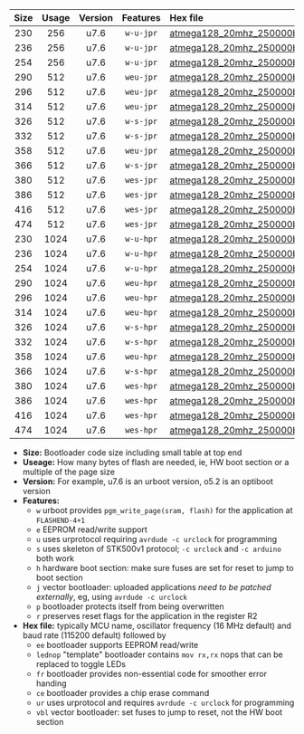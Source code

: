 |Size|Usage|Version|Features|Hex file|
|:-:|:-:|:-:|:-:|:--|
|230|256|u7.6|`w-u-jpr`|[atmega128_20mhz_250000bps_ur_vbl.hex](https://raw.githubusercontent.com/stefanrueger/urboot/main//atmega128_20mhz_250000bps_ur_vbl.hex)|
|236|256|u7.6|`w-u-jpr`|[atmega128_20mhz_250000bps_lednop_ur_vbl.hex](https://raw.githubusercontent.com/stefanrueger/urboot/main//atmega128_20mhz_250000bps_lednop_ur_vbl.hex)|
|254|256|u7.6|`w-u-jpr`|[atmega128_20mhz_250000bps_lednop_fr_ur_vbl.hex](https://raw.githubusercontent.com/stefanrueger/urboot/main//atmega128_20mhz_250000bps_lednop_fr_ur_vbl.hex)|
|290|512|u7.6|`weu-jpr`|[atmega128_20mhz_250000bps_ee_ur_vbl.hex](https://raw.githubusercontent.com/stefanrueger/urboot/main//atmega128_20mhz_250000bps_ee_ur_vbl.hex)|
|296|512|u7.6|`weu-jpr`|[atmega128_20mhz_250000bps_ee_lednop_ur_vbl.hex](https://raw.githubusercontent.com/stefanrueger/urboot/main//atmega128_20mhz_250000bps_ee_lednop_ur_vbl.hex)|
|314|512|u7.6|`weu-jpr`|[atmega128_20mhz_250000bps_ee_lednop_fr_ur_vbl.hex](https://raw.githubusercontent.com/stefanrueger/urboot/main//atmega128_20mhz_250000bps_ee_lednop_fr_ur_vbl.hex)|
|326|512|u7.6|`w-s-jpr`|[atmega128_20mhz_250000bps_vbl.hex](https://raw.githubusercontent.com/stefanrueger/urboot/main//atmega128_20mhz_250000bps_vbl.hex)|
|332|512|u7.6|`w-s-jpr`|[atmega128_20mhz_250000bps_lednop_vbl.hex](https://raw.githubusercontent.com/stefanrueger/urboot/main//atmega128_20mhz_250000bps_lednop_vbl.hex)|
|358|512|u7.6|`weu-jpr`|[atmega128_20mhz_250000bps_ee_lednop_fr_ce_ur_vbl.hex](https://raw.githubusercontent.com/stefanrueger/urboot/main//atmega128_20mhz_250000bps_ee_lednop_fr_ce_ur_vbl.hex)|
|366|512|u7.6|`w-s-jpr`|[atmega128_20mhz_250000bps_lednop_fr_vbl.hex](https://raw.githubusercontent.com/stefanrueger/urboot/main//atmega128_20mhz_250000bps_lednop_fr_vbl.hex)|
|380|512|u7.6|`wes-jpr`|[atmega128_20mhz_250000bps_ee_vbl.hex](https://raw.githubusercontent.com/stefanrueger/urboot/main//atmega128_20mhz_250000bps_ee_vbl.hex)|
|386|512|u7.6|`wes-jpr`|[atmega128_20mhz_250000bps_ee_lednop_vbl.hex](https://raw.githubusercontent.com/stefanrueger/urboot/main//atmega128_20mhz_250000bps_ee_lednop_vbl.hex)|
|416|512|u7.6|`wes-jpr`|[atmega128_20mhz_250000bps_ee_lednop_fr_vbl.hex](https://raw.githubusercontent.com/stefanrueger/urboot/main//atmega128_20mhz_250000bps_ee_lednop_fr_vbl.hex)|
|474|512|u7.6|`wes-jpr`|[atmega128_20mhz_250000bps_ee_lednop_fr_ce_vbl.hex](https://raw.githubusercontent.com/stefanrueger/urboot/main//atmega128_20mhz_250000bps_ee_lednop_fr_ce_vbl.hex)|
|230|1024|u7.6|`w-u-hpr`|[atmega128_20mhz_250000bps_ur.hex](https://raw.githubusercontent.com/stefanrueger/urboot/main//atmega128_20mhz_250000bps_ur.hex)|
|236|1024|u7.6|`w-u-hpr`|[atmega128_20mhz_250000bps_lednop_ur.hex](https://raw.githubusercontent.com/stefanrueger/urboot/main//atmega128_20mhz_250000bps_lednop_ur.hex)|
|254|1024|u7.6|`w-u-hpr`|[atmega128_20mhz_250000bps_lednop_fr_ur.hex](https://raw.githubusercontent.com/stefanrueger/urboot/main//atmega128_20mhz_250000bps_lednop_fr_ur.hex)|
|290|1024|u7.6|`weu-hpr`|[atmega128_20mhz_250000bps_ee_ur.hex](https://raw.githubusercontent.com/stefanrueger/urboot/main//atmega128_20mhz_250000bps_ee_ur.hex)|
|296|1024|u7.6|`weu-hpr`|[atmega128_20mhz_250000bps_ee_lednop_ur.hex](https://raw.githubusercontent.com/stefanrueger/urboot/main//atmega128_20mhz_250000bps_ee_lednop_ur.hex)|
|314|1024|u7.6|`weu-hpr`|[atmega128_20mhz_250000bps_ee_lednop_fr_ur.hex](https://raw.githubusercontent.com/stefanrueger/urboot/main//atmega128_20mhz_250000bps_ee_lednop_fr_ur.hex)|
|326|1024|u7.6|`w-s-hpr`|[atmega128_20mhz_250000bps.hex](https://raw.githubusercontent.com/stefanrueger/urboot/main//atmega128_20mhz_250000bps.hex)|
|332|1024|u7.6|`w-s-hpr`|[atmega128_20mhz_250000bps_lednop.hex](https://raw.githubusercontent.com/stefanrueger/urboot/main//atmega128_20mhz_250000bps_lednop.hex)|
|358|1024|u7.6|`weu-hpr`|[atmega128_20mhz_250000bps_ee_lednop_fr_ce_ur.hex](https://raw.githubusercontent.com/stefanrueger/urboot/main//atmega128_20mhz_250000bps_ee_lednop_fr_ce_ur.hex)|
|366|1024|u7.6|`w-s-hpr`|[atmega128_20mhz_250000bps_lednop_fr.hex](https://raw.githubusercontent.com/stefanrueger/urboot/main//atmega128_20mhz_250000bps_lednop_fr.hex)|
|380|1024|u7.6|`wes-hpr`|[atmega128_20mhz_250000bps_ee.hex](https://raw.githubusercontent.com/stefanrueger/urboot/main//atmega128_20mhz_250000bps_ee.hex)|
|386|1024|u7.6|`wes-hpr`|[atmega128_20mhz_250000bps_ee_lednop.hex](https://raw.githubusercontent.com/stefanrueger/urboot/main//atmega128_20mhz_250000bps_ee_lednop.hex)|
|416|1024|u7.6|`wes-hpr`|[atmega128_20mhz_250000bps_ee_lednop_fr.hex](https://raw.githubusercontent.com/stefanrueger/urboot/main//atmega128_20mhz_250000bps_ee_lednop_fr.hex)|
|474|1024|u7.6|`wes-hpr`|[atmega128_20mhz_250000bps_ee_lednop_fr_ce.hex](https://raw.githubusercontent.com/stefanrueger/urboot/main//atmega128_20mhz_250000bps_ee_lednop_fr_ce.hex)|

- **Size:** Bootloader code size including small table at top end
- **Useage:** How many bytes of flash are needed, ie, HW boot section or a multiple of the page size
- **Version:** For example, u7.6 is an urboot version, o5.2 is an optiboot version
- **Features:**
  + `w` urboot provides `pgm_write_page(sram, flash)` for the application at `FLASHEND-4+1`
  + `e` EEPROM read/write support
  + `u` uses urprotocol requiring `avrdude -c urclock` for programming
  + `s` uses skeleton of STK500v1 protocol; `-c urclock` and `-c arduino` both work
  + `h` hardware boot section: make sure fuses are set for reset to jump to boot section
  + `j` vector bootloader: uploaded applications *need to be patched externally*, eg, using `avrdude -c urclock`
  + `p` bootloader protects itself from being overwritten
  + `r` preserves reset flags for the application in the register R2
- **Hex file:** typically MCU name, oscillator frequency (16 MHz default) and baud rate (115200 default) followed by
  + `ee` bootloader supports EEPROM read/write
  + `lednop` "template" bootloader contains `mov rx,rx` nops that can be replaced to toggle LEDs
  + `fr` bootloader provides non-essential code for smoother error handing
  + `ce` bootloader provides a chip erase command
  + `ur` uses urprotocol and requires `avrdude -c urclock` for programming
  + `vbl` vector bootloader: set fuses to jump to reset, not the HW boot section
